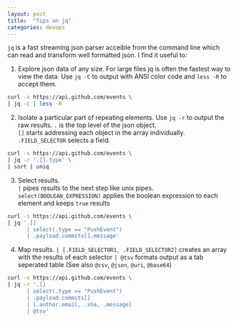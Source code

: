 ```yaml
---
layout: post
title:  "Tips on jq"
categories: devops
---
```


`jq` is a fast streaming json parser acceible from the command line which can read and transform well formatted json.  I find it useful to:

1. Explore json data of any size. For large files jq is often the fastest way to view the data. Use `jq -C` to output with ANSI color code and `less -R` to accept them.
```zsh
curl -s https://api.github.com/events \
| jq -C | less -R
```
2. Isolate a particular part of repeating elements. Use `jq -r` to output the raw results.
`.` is the top level of the json object.  
`[]` starts addressing each object in the array individually.  
`.FIELD_SELECTOR` selects a field.
```zsh
curl -s https://api.github.com/events \
| jq -r '.[].type' \
| sort | uniq
```
3. Select results.  
`|` pipes results to the next step like unix pipes.  
`select(BOOLEAN_EXPRESSION)` applies the boolean expression to each element and keeps `true` results
```zsh
curl -s https://api.github.com/events \
| jq '.[] 
      | select(.type == "PushEvent") 
      | .payload.commits[].message'
```
4. Map results.
`| [.FIELD_SELECTOR1, .FIELD_SELECTOR2]` creates an array with the results of each selector
`| @tsv` formats output as a tab seperated table (See also `@csv`, `@json`, `@uri`, `@base64`)
```zsh
curl -s https://api.github.com/events \
| jq -r '.[] 
      | select(.type == "PushEvent") 
      | .payload.commits[]
      | [.author.email, .sha, .message]
      | @tsv'
```

